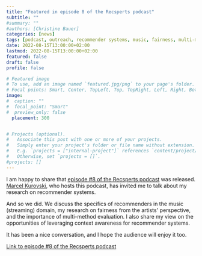 ```yaml
---
title: "Featured in episode 8 of the Recsperts podcast"
subtitle: ""
#summary: ""
#authors: [Christine Bauer]
categories: [news]
tags: [podcast, outreach, recommender systems, music, fairness, multi-method evaluation, communication to the public]
date: 2022-08-15T13:00:00+02:00
lastmod: 2022-08-15T13:00:00+02:00
featured: false
draft: false
profile: false

# Featured image
# To use, add an image named `featured.jpg/png` to your page's folder.
# Focal points: Smart, Center, TopLeft, Top, TopRight, Left, Right, BottomLeft, Bottom, BottomRight.
image:
#  caption: ""
#  focal_point: "Smart"
#  preview_only: false
  placement: 300


# Projects (optional).
#   Associate this post with one or more of your projects.
#   Simply enter your project's folder or file name without extension.
#   E.g. `projects = ["internal-project"]` references `content/project/deep-learning/index.md`.
#   Otherwise, set `projects = []`.
#projects: []
---
```


I am happy to share that [episode \#8 of the Recsperts podcast](https://www.recsperts.com/episodes/8-music-recommender-systems-fairness-and-evaluation-with-christine-bauer) was released. 
[Marcel Kurovski](https://www.linkedin.com/in/marcel-kurovski/), who hosts this podcast, has invited me to talk about my research on recommender systems.


And so we did. We discuss the specifics of recommenders in the music (streaming) domain, my research on fairness from the artists' perspective, and the importance of multi-method evaluation. I also share my view on the opportunities of leveraging context awareness for recommender systems.

It has been a nice conversation, and I hope the audience will enjoy it too.

[Link to episode \#8 of the Recsperts podcast](https://www.recsperts.com/episodes/8-music-recommender-systems-fairness-and-evaluation-with-christine-bauer)
